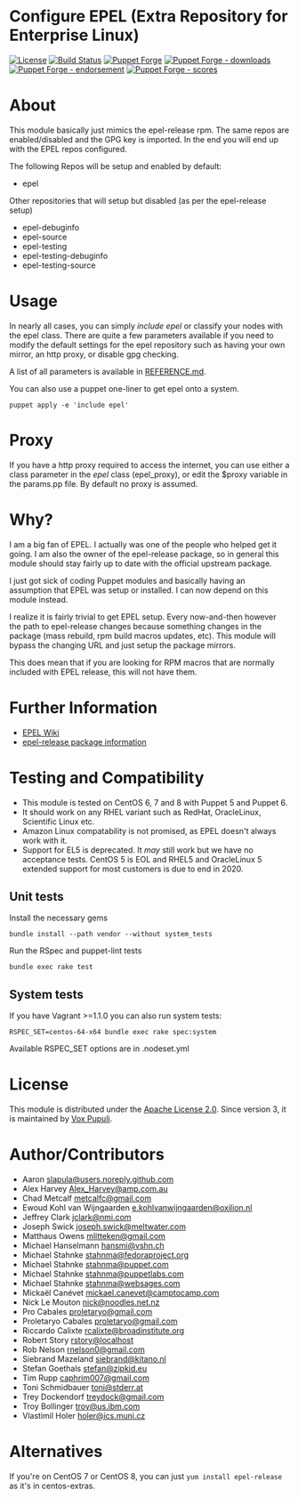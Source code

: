 # Configure EPEL (Extra Repository for Enterprise Linux)

[![License](https://img.shields.io/github/license/voxpupuli/puppet-epel.svg)](https://github.com/voxpupuli/puppet-epel/blob/master/LICENSE)
[![Build Status](https://travis-ci.org/voxpupuli/puppet-epel.png?branch=master)](https://travis-ci.org/voxpupuli/puppet-epel)
[![Puppet Forge](https://img.shields.io/puppetforge/v/puppet/epel.svg)](https://forge.puppetlabs.com/puppet/epel)
[![Puppet Forge - downloads](https://img.shields.io/puppetforge/dt/puppet/epel.svg)](https://forge.puppetlabs.com/puppet/epel)
[![Puppet Forge - endorsement](https://img.shields.io/puppetforge/e/puppet/epel.svg)](https://forge.puppetlabs.com/puppet/epel)
[![Puppet Forge - scores](https://img.shields.io/puppetforge/f/puppet/epel.svg)](https://forge.puppetlabs.com/puppet/epel)

# About
This module basically just mimics the epel-release rpm. The same repos are
enabled/disabled and the GPG key is imported.  In the end you will end up with
the EPEL repos configured.

The following Repos will be setup and enabled by default:

  * epel

Other repositories that will setup but disabled (as per the epel-release setup)

  * epel-debuginfo
  * epel-source
  * epel-testing
  * epel-testing-debuginfo
  * epel-testing-source

# Usage

In nearly all cases, you can simply _include epel_ or classify your nodes with
the epel class. There are quite a few parameters available if you need to modify
the default settings for the epel repository such as having your own mirror, an
http proxy, or disable gpg checking.

A list of all parameters is available in [REFERENCE.md](REFERENCE.md).

You can also use a puppet one-liner to get epel onto a system.

    puppet apply -e 'include epel'

# Proxy
If you have a http proxy required to access the internet, you can use either
a class parameter in the _epel_ class (epel_proxy), or edit the $proxy variable
in the params.pp file. By default no proxy is assumed.

# Why?
I am a big fan of EPEL. I actually was one of the people who helped get it
going. I am also the owner of the epel-release package, so in general this
module should stay fairly up to date with the official upstream package.

I just got sick of coding Puppet modules and basically having an assumption
that EPEL was setup or installed. I can now depend on this module instead.

I realize it is fairly trivial to get EPEL setup. Every now-and-then however
the path to epel-release changes because something changes in the package (mass
rebuild, rpm build macros updates, etc). This module will bypass the changing
URL and just setup the package mirrors.

This does mean that if you are looking for RPM macros that are normally
included with EPEL release, this will not have them.

# Further Information

* [EPEL Wiki](http://fedoraproject.org/wiki/EPEL)
* [epel-release package information](http://mirrors.servercentral.net/fedora/epel/6/i386/repoview/epel-release.html)

# Testing and Compatibility

* This module is tested on CentOS 6, 7 and 8 with Puppet 5 and Puppet 6.
* It should work on any RHEL variant such as RedHat, OracleLinux, Scientific Linux etc.
* Amazon Linux compatability is not promised, as EPEL doesn't always work with it.
* Support for EL5 is deprecated. It *may* still work but we have no acceptance tests.  CentOS 5 is EOL and RHEL5 and OracleLinux 5 extended support for most customers is due to end in 2020.

## Unit tests

Install the necessary gems

    bundle install --path vendor --without system_tests

Run the RSpec and puppet-lint tests

    bundle exec rake test

## System tests

If you have Vagrant >=1.1.0 you can also run system tests:

    RSPEC_SET=centos-64-x64 bundle exec rake spec:system

Available RSPEC_SET options are in .nodeset.yml

# License

This module is distributed under the [Apache License 2.0](LICENSE).
Since version 3, it is maintained by [Vox Pupuli](https://voxpupuli.org/).

# Author/Contributors
 * Aaron <slapula@users.noreply.github.com>
 * Alex Harvey <Alex_Harvey@amp.com.au>
 * Chad Metcalf <metcalfc@gmail.com>
 * Ewoud Kohl van Wijngaarden <e.kohlvanwijngaarden@oxilion.nl>
 * Jeffrey Clark <jclark@nmi.com>
 * Joseph Swick <joseph.swick@meltwater.com>
 * Matthaus Owens <mlitteken@gmail.com>
 * Michael Hanselmann <hansmi@vshn.ch>
 * Michael Stahnke <stahnma@fedoraproject.org>
 * Michael Stahnke <stahnma@puppet.com>
 * Michael Stahnke <stahnma@puppetlabs.com>
 * Michael Stahnke <stahnma@websages.com>
 * Mickaël Canévet <mickael.canevet@camptocamp.com>
 * Nick Le Mouton <nick@noodles.net.nz>
 * Pro Cabales <proletaryo@gmail.com>
 * Proletaryo Cabales <proletaryo@gmail.com>
 * Riccardo Calixte <rcalixte@broadinstitute.org>
 * Robert Story <rstory@localhost>
 * Rob Nelson <rnelson0@gmail.com>
 * Siebrand Mazeland <siebrand@kitano.nl>
 * Stefan Goethals <stefan@zipkid.eu>
 * Tim Rupp <caphrim007@gmail.com>
 * Toni Schmidbauer <toni@stderr.at>
 * Trey Dockendorf <treydock@gmail.com>
 * Troy Bollinger <troy@us.ibm.com>
 * Vlastimil Holer <holer@ics.muni.cz>

# Alternatives
If you're on CentOS 7 or CentOS 8, you can just `yum install epel-release` as it's in centos-extras.
